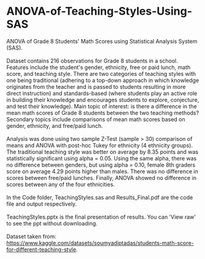 # ANOVA-of-Teaching-Styles-Using-SAS
ANOVA of Grade 8 Students' Math Scores using Statistical Analysis System (SAS). <br /> <br />
Dataset contains 216 observations for Grade 8 students in a school. Features include the student's gender, ethnicity, free or paid lunch, math score, and teaching style. There are two categories of teaching styles with one being traditional (adhering to a top-down approach in which knowledge originates from the teacher and is passed to students resulting in more direct instruction) and standards-based (where students play an active role in building their knowledge and encourages students to explore, conjecture, and test their knowledge). Main topic of interest: is there a difference in the mean math scores of Grade 8 students between the two teaching methods? Secondary topics include comparisons of mean math scores based on gender, ethnicity, and free/paid lunch. <br /> <br />
Analysis was done using two sample Z-Test (sample > 30) comparison of means and ANOVA with post-hoc Tukey for ethnicity (4 ethnicity groups). The traditional teaching style was better on average by 8.35 points and was statistically significant using alpha = 0.05. Using the same alpha, there was no difference between genders, but using alpha = 0.10, female 8th graders score on average 4.29 points higher than males. There was no difference in scores between free/paid lunches. Finally, ANOVA showed no difference in scores between any of the four ethnicities. <br /> <br />
In the Code folder, TeachingStyles.sas and Results_Final.pdf are the code file and output respectively. <br /> <br />
TeachingStyles.pptx is the final presentation of results. You can 'View raw' to see the ppt without downloading. <br /> <br />
Dataset taken from: https://www.kaggle.com/datasets/soumyadiptadas/students-math-score-for-different-teaching-style.
